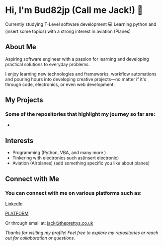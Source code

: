 # Hi, I'm Bud82jp (Call me Jack!) 👋

Currently studying T-Level software development 💻
Learning python and (insert some topics) with a strong interest in aviation (Planes)

## About Me

Aspiring software engineer with a passion for learning and developing practical solutions to everyday problems.

 I enjoy learning new technologies and frameworks, workflow automations and pouring hours into developing creative projects—no matter if it's through code, electronics, or even web development.

## My Projects

### Some of the repositories that highlight my journey so far are:
-

## Interests

- Programming (Python, VBA, and many more )
- Tinkering with electronics such as(insert electronic)
- Aviation (Airplanes) (add something specific you like about planes)

## Connect with Me
### You can connect with me on various platforms such as:
[LinkedIn](https://www.linkedin.com/in/jack-pretty-8992ab376/)

[PLATFORM](PLATFORM)

Or through email at:
jack@theprettys.co.uk

*Thanks for visiting my profile! Feel free to explore my repositories or reach out for collaboration or questions.*
